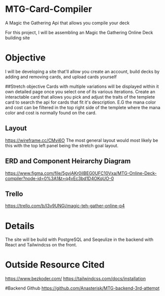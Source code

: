 # MTG-Card-Compiler
A Magic the Gathering Api that allows you compile your deck

For this project, I will be assembling an Magic the Gathering Online Deck building site

# Objective
I will be developing a site that'll allow you create an account, build decks by adding and removing cards, and upload cards yourself

##Stretch objective
Cards with multiple variations will be displayed within it own detailed page once you select one of its various iterations.
Create an interactable card that allows you pick and adjust the traits of the templete card to search the api for cards that fit it's description. E.G the mana color and cost can be filtered in the top right side of the templete where the mana color and cost is normally found on the card.

## Layout
https://wireframe.cc/CMvi6O
The most general layout would most likely be this with the top left panel being the stretch goal layout.

## ERD and Component Heirarchy Diagram
https://www.figma.com/file/5gvjAKr0iIBEG0UFC10Vxa/MTG-Online-Deck-compiler?node-id=0%3A1&t=q4vEc3bd1D4OKqUO-0

## Trello
https://trello.com/b/I3v9UNGj/magic-teh-gather-online-p4

# Details
The site will be build with PostgreSQL and Seqeulize in the backend with React and Tailwindcss on the front. 

# Outside Resource Cited
https://www.bezkoder.com/
https://tailwindcss.com/docs/installation

#Backend Github
https://github.com/Anasterisk/MTG-backend-3rd-attempt

